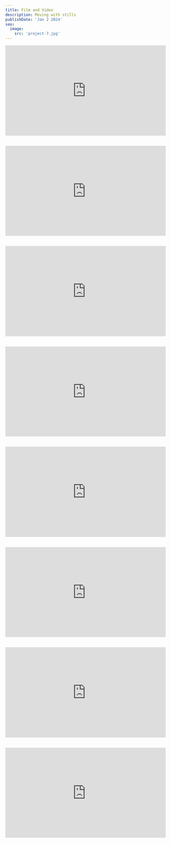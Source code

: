 ```yaml
---
title: Film and Video
description: Moving with stills
publishDate: 'Jan 2 2024'
seo:
  image:
    src: 'project-7.jpg'
---
```

<style>
  .fullwidth-video-container {
    position: relative;
    width: 100%;
    padding-bottom: 56.25%; /* 16:9 aspect ratio */
    height: 0;
    overflow: hidden;
    margin-bottom: 2rem;
  }

  .fullwidth-video-container iframe {
    position: absolute;
    top: 0;
    left: 0;
    width: 100%;
    height: 100%;
    border: 0;
  }
</style>

<div class="fullwidth-video-container">
  <iframe src="https://www.youtube.com/embed/paWLUe6tM64?si=cy0bFEdkAS1Sg6uN" title="YouTube video player" allowfullscreen allow="accelerometer; autoplay; clipboard-write; encrypted-media; gyroscope; picture-in-picture; web-share"></iframe>
</div>

<div class="fullwidth-video-container">
  <iframe src="https://www.youtube.com/embed/wyUsWVMukT0?si=MgFjHHXRdo6hLWsl" title="YouTube video player" allowfullscreen allow="accelerometer; autoplay; clipboard-write; encrypted-media; gyroscope; picture-in-picture; web-share"></iframe>
</div>

<div class="fullwidth-video-container">
  <iframe src="https://www.youtube.com/embed/E5ZhzTPxZOk?si=U79ngwWCCzifGZb9" title="YouTube video player" allowfullscreen allow="accelerometer; autoplay; clipboard-write; encrypted-media; gyroscope; picture-in-picture; web-share"></iframe>
</div>

<div class="fullwidth-video-container">
  <iframe src="https://www.youtube.com/embed/AmXnCFdoOcU?si=Wk4SWKF0pc9fQpm4" title="YouTube video player" allowfullscreen allow="accelerometer; autoplay; clipboard-write; encrypted-media; gyroscope; picture-in-picture; web-share"></iframe>
</div>

<div class="fullwidth-video-container">
  <iframe src="https://www.youtube.com/embed/RDpbliKLoMY?si=CetfxARDFN6Civ89" title="YouTube video player" allowfullscreen allow="accelerometer; autoplay; clipboard-write; encrypted-media; gyroscope; picture-in-picture; web-share"></iframe>
</div>

<div class="fullwidth-video-container">
  <iframe src="https://www.youtube.com/embed/eOAkC_W9s0E?si=_kG-8KLa-qEvzZ5Y" title="YouTube video player" allowfullscreen allow="accelerometer; autoplay; clipboard-write; encrypted-media; gyroscope; picture-in-picture; web-share"></iframe>
</div>

<div class="fullwidth-video-container">
  <iframe src="https://www.youtube.com/embed/xUIqPYJtdTE?si=x7w7Ke1wgbs3f87B" title="YouTube video player" allowfullscreen allow="accelerometer; autoplay; clipboard-write; encrypted-media; gyroscope; picture-in-picture; web-share"></iframe>
</div>

<div class="fullwidth-video-container">
  <iframe src="https://www.youtube.com/embed/v6n5Q5UlrBQ?si=yVniYDsw8bFUR6It" title="YouTube video player" allowfullscreen allow="accelerometer; autoplay; clipboard-write; encrypted-media; gyroscope; picture-in-picture; web-share"></iframe>
</div>